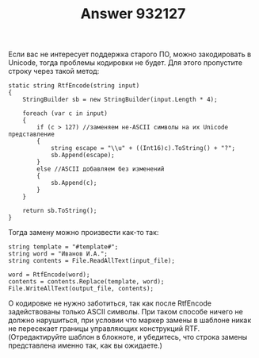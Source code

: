 ﻿---
title: "Answer 932127"
se.owner.user_id: 240512
se.owner.display_name: "MSDN.WhiteKnight"
se.owner.link: "https://ru.stackoverflow.com/users/240512/msdn-whiteknight"
se.answer_id: 932127
se.question_id: 931706
se.post_type: answer
se.score: 0
se.is_accepted: False
---
<p>Если вас не интересует поддержка старого ПО, можно закодировать в Unicode, тогда проблемы кодировки не будет. Для этого пропустите строку через такой метод:</p>

<pre><code>static string RtfEncode(string input)
{
    StringBuilder sb = new StringBuilder(input.Length * 4);

    foreach (var c in input)
    {
        if (c &gt; 127) //заменяем не-ASCII символы на их Unicode представление
        {
            string escape = "\\u" + ((Int16)c).ToString() + "?";
            sb.Append(escape);
        }
        else //ASCII добавляем без изменений
        {
            sb.Append(c);
        }
    }

    return sb.ToString();
}
</code></pre>

<p>Тогда замену можно произвести как-то так:</p>

<pre><code>string template = "#template#";
string word = "Иванов И.А.";
string contents = File.ReadAllText(input_file);

word = RtfEncode(word);
contents = contents.Replace(template, word);
File.WriteAllText(output_file, contents);
</code></pre>

<p>О кодировке не нужно заботиться, так как после RtfEncode задействованы только ASCII символы. При таком способе ничего не должно нарушиться, при условии что маркер замены в шаблоне никак не пересекает границы управляющих конструкций RTF. (Отредактируйте шаблон в блокноте, и убедитесь, что строка замены представлена именно так, как вы ожидаете.)</p>

